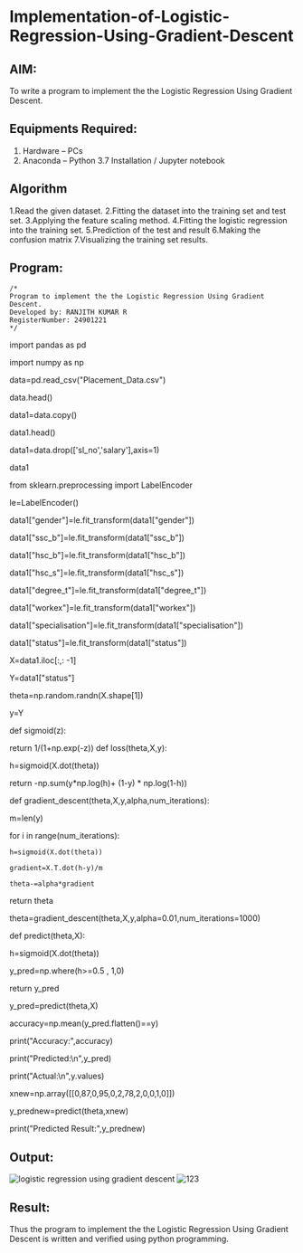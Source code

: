 # Implementation-of-Logistic-Regression-Using-Gradient-Descent

## AIM:
To write a program to implement the the Logistic Regression Using Gradient Descent.

## Equipments Required:
1. Hardware – PCs
2. Anaconda – Python 3.7 Installation / Jupyter notebook

## Algorithm
1.Read the given dataset.
2.Fitting the dataset into the training set and test set.
3.Applying the feature scaling method.
4.Fitting the logistic regression into the training set.
5.Prediction of the test and result
6.Making the confusion matrix 7.Visualizing the training set results.
 

## Program:
```
/*
Program to implement the the Logistic Regression Using Gradient Descent.
Developed by: RANJITH KUMAR R
RegisterNumber: 24901221 
*/
```
 import pandas as pd
 
 import numpy as np
 
 data=pd.read_csv("Placement_Data.csv")
 
 data.head()
 
 data1=data.copy()
 
 data1.head()
 
 data1=data.drop(['sl_no','salary'],axis=1)
 
 data1
 
 from sklearn.preprocessing import LabelEncoder
 
 le=LabelEncoder()
 
 data1["gender"]=le.fit_transform(data1["gender"])
 
 data1["ssc_b"]=le.fit_transform(data1["ssc_b"])
 
 data1["hsc_b"]=le.fit_transform(data1["hsc_b"])
 
 data1["hsc_s"]=le.fit_transform(data1["hsc_s"])
 
 data1["degree_t"]=le.fit_transform(data1["degree_t"])
 
 data1["workex"]=le.fit_transform(data1["workex"])
 
 data1["specialisation"]=le.fit_transform(data1["specialisation"])
 
 data1["status"]=le.fit_transform(data1["status"])
 
 X=data1.iloc[:,: -1]
 
 Y=data1["status"]
 
 theta=np.random.randn(X.shape[1])
 
 y=Y
 
 def sigmoid(z):
 
   return 1/(1+np.exp(-z))
 def loss(theta,X,y):
   
   h=sigmoid(X.dot(theta))
   
   return -np.sum(y*np.log(h)+ (1-y) * np.log(1-h))
 
 def gradient_descent(theta,X,y,alpha,num_iterations):
 
  m=len(y)
  
  for i in range(num_iterations):
  
    h=sigmoid(X.dot(theta))
  
    gradient=X.T.dot(h-y)/m
    
    theta-=alpha*gradient
 
  return theta
 
 theta=gradient_descent(theta,X,y,alpha=0.01,num_iterations=1000)
 
 def predict(theta,X):
 
   h=sigmoid(X.dot(theta))
   
   y_pred=np.where(h>=0.5 , 1,0)
   
   return y_pred
 
 y_pred=predict(theta,X)
 
 accuracy=np.mean(y_pred.flatten()==y)
 
 print("Accuracy:",accuracy)
 
 print("Predicted:\n",y_pred)
 
 print("Actual:\n",y.values)
 
 xnew=np.array([[0,87,0,95,0,2,78,2,0,0,1,0]])
 
 y_prednew=predict(theta,xnew)
 
 print("Predicted Result:",y_prednew)

## Output:
![logistic regression using gradient descent](sam.png)
![123](https://github.com/user-attachments/assets/1c921e6e-87b1-4cab-bea1-dc9a90553fa0)


## Result:
Thus the program to implement the the Logistic Regression Using Gradient Descent is written and verified using python programming.


